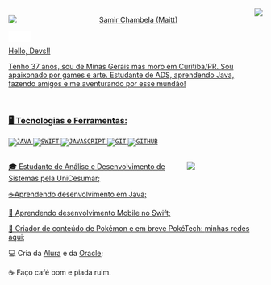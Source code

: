 <div>
<a href="https://github.com/samchambela">
<img align="right" loading="lazy" height="180em" src="https://github-readme-stats.vercel.app/api/top-langs/?username=samchambela&layout=compact&langs_count=7&theme=radical"/>
</div>
 
<img align="left" width="180px" src="https://github.com/user-attachments/assets/1ce1bbc0-ceaf-4b6e-b8e7-d7976f417141"/>


<div dsplay="inline-block">

 
 <p align="left">Samir Chambela (Maitt) </p>

</div>

<a href="https://www.instagram.com/pokemaitt" target="_blank"><img align="left" alt="Instagram" width="22px" src="https://github.com/Aakarsh-B/trying-repos/blob/master/insta.svg" />
<a href="https://www.linkedin.com/in/samir-chambela" target="_blank"><img align="left" alt="LinkedIn" width="22px" src="https://github.com/Aakarsh-B/trying-repos/blob/master/linkedin.svg" />


</br>

Hello, Devs!!

Tenho 37 anos, sou de Minas Gerais mas moro em Curitiba/PR. Sou apaixonado por games e arte. Estudante de ADS, aprendendo Java, fazendo amigos e me aventurando por esse mundão!

</br>

### 🖥️ Tecnologias e Ferramentas:

<img align="right" style="margin-top:50px" src="https://media1.tenor.com/m/BSBOG8g4oHIAAAAd/cat-driving-cat.gif" width="150">
<code><img width="40px" src="https://cdn.jsdelivr.net/gh/devicons/devicon/icons/java/java-original.svg" title = "JAVA"/></code>
<code><img width="40px" src="https://cdn-icons-png.flaticon.com/256/5968/5968371.png" title = "SWIFT"/></code>
<code><img width="40px" src="https://cdn.jsdelivr.net/gh/devicons/devicon/icons/javascript/javascript-original.svg" title = "JAVASCRIPT"/></code>
<code><img width="40px" src="https://cdn.jsdelivr.net/gh/devicons/devicon/icons/git/git-original.svg" title = "GIT"/></code>
<code><img width="40px" src="https://cdn.jsdelivr.net/gh/devicons/devicon/icons/github/github-original.svg" title = "GITHUB"/></code>

</br>
</br>
<div display="inline-block">

 <p align="left">🎓 Estudante de Análise e Desenvolvimento de Sistemas pela UniCesumar; </p>
 <p align="left">☕Aprendendo desenvolvimento em Java; </p>
 <p align="left">🍏 Aprendendo desenvolvimento Mobile no Swift; </p>
 <p align="left">🎥 Criador de conteúdo de Pokémon e em breve PokéTech: <a href="https://beacons.ai/pokemaitt/">minhas redes aqui</a>;</p>
 <p align="left">💻 Cria da <a href="https://www.alura.com.br/">Alura</a> e da <a href="https://www.oracle.com/br/education/oracle-next-education/">Oracle</a>;</p>
 <p align="left">☕ Faço café bom e piada ruim.</p>
</div>




